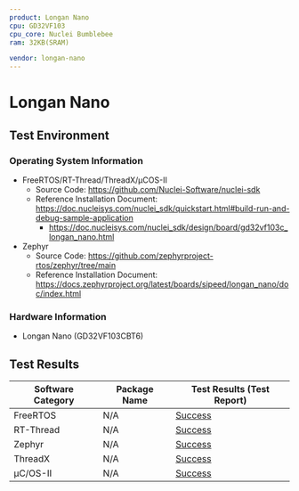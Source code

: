 ```yaml
---
product: Longan Nano
cpu: GD32VF103
cpu_core: Nuclei Bumblebee
ram: 32KB(SRAM)

vendor: longan-nano
---
```


# Longan Nano

## Test Environment

### Operating System Information

- FreeRTOS/RT-Thread/ThreadX/μCOS-II
    - Source Code: https://github.com/Nuclei-Software/nuclei-sdk
    - Reference Installation Document: https://doc.nucleisys.com/nuclei_sdk/quickstart.html#build-run-and-debug-sample-application
        - https://doc.nucleisys.com/nuclei_sdk/design/board/gd32vf103c_longan_nano.html
- Zephyr
    - Source Code: https://github.com/zephyrproject-rtos/zephyr/tree/main
    - Reference Installation Document: https://docs.zephyrproject.org/latest/boards/sipeed/longan_nano/doc/index.html

### Hardware Information

- Longan Nano (GD32VF103CBT6)

## Test Results

| Software Category | Package Name | Test Results (Test Report) |
| ----------------- | ------------ | -------------------------- |
| FreeRTOS          | N/A          | [Success][FreeRTOS]        |
| RT-Thread         | N/A          | [Success][RT-Thread]       |
| Zephyr            | N/A          | [Success][Zephyr]          |
| ThreadX           | N/A          | [Success][ThreadX]         |
| μC/OS-II          | N/A          | [Success][uCOSII]          |

[FreeRTOS]: ./FreeRTOS/README.md
[RT-Thread]: ./RT-Thread/README.md
[ThreadX]: ./ThreadX/README.md
[Zephyr]: ./Zephyr/README.md
[uCOSII]: ./uCOSII/README.md
